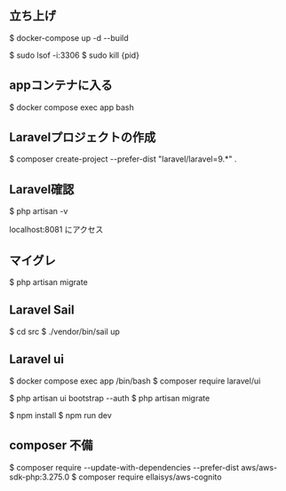 ## 立ち上げ
$ docker-compose up -d --build

$ sudo lsof -i:3306
$ sudo kill {pid}

## appコンテナに入る
$ docker compose exec app bash

## Laravelプロジェクトの作成
$ composer create-project --prefer-dist "laravel/laravel=9.*" .

## Laravel確認
$ php artisan -v

localhost:8081 にアクセス

## マイグレ
$ php artisan migrate

## Laravel Sail
$ cd src
$ ./vendor/bin/sail up

## Laravel ui
$ docker compose exec app /bin/bash
$ composer require laravel/ui

$ php artisan ui bootstrap --auth
$ php artisan migrate

$ npm install
$ npm run dev

## composer 不備
$ composer require --update-with-dependencies --prefer-dist aws/aws-sdk-php:3.275.0
$ composer require ellaisys/aws-cognito